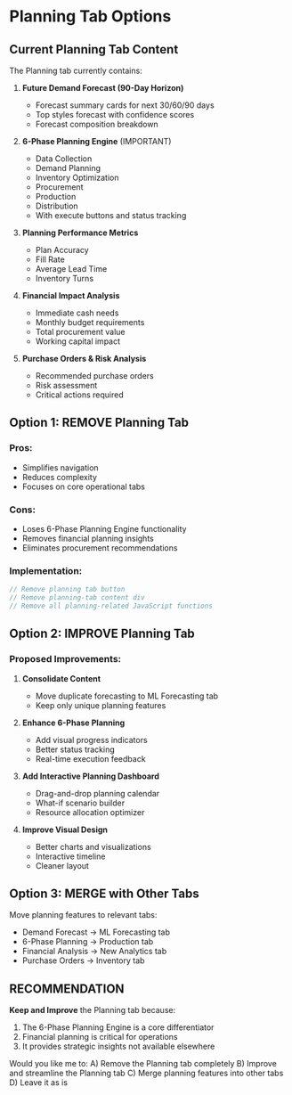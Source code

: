 # Planning Tab Options

## Current Planning Tab Content

The Planning tab currently contains:

1. **Future Demand Forecast (90-Day Horizon)**
   - Forecast summary cards for next 30/60/90 days
   - Top styles forecast with confidence scores
   - Forecast composition breakdown

2. **6-Phase Planning Engine** (IMPORTANT)
   - Data Collection
   - Demand Planning
   - Inventory Optimization
   - Procurement
   - Production
   - Distribution
   - With execute buttons and status tracking

3. **Planning Performance Metrics**
   - Plan Accuracy
   - Fill Rate
   - Average Lead Time
   - Inventory Turns

4. **Financial Impact Analysis**
   - Immediate cash needs
   - Monthly budget requirements
   - Total procurement value
   - Working capital impact

5. **Purchase Orders & Risk Analysis**
   - Recommended purchase orders
   - Risk assessment
   - Critical actions required

## Option 1: REMOVE Planning Tab

### Pros:
- Simplifies navigation
- Reduces complexity
- Focuses on core operational tabs

### Cons:
- Loses 6-Phase Planning Engine functionality
- Removes financial planning insights
- Eliminates procurement recommendations

### Implementation:
```javascript
// Remove planning tab button
// Remove planning-tab content div
// Remove all planning-related JavaScript functions
```

## Option 2: IMPROVE Planning Tab

### Proposed Improvements:

1. **Consolidate Content**
   - Move duplicate forecasting to ML Forecasting tab
   - Keep only unique planning features

2. **Enhance 6-Phase Planning**
   - Add visual progress indicators
   - Better status tracking
   - Real-time execution feedback

3. **Add Interactive Planning Dashboard**
   - Drag-and-drop planning calendar
   - What-if scenario builder
   - Resource allocation optimizer

4. **Improve Visual Design**
   - Better charts and visualizations
   - Interactive timeline
   - Cleaner layout

## Option 3: MERGE with Other Tabs

Move planning features to relevant tabs:
- Demand Forecast → ML Forecasting tab
- 6-Phase Planning → Production tab
- Financial Analysis → New Analytics tab
- Purchase Orders → Inventory tab

## RECOMMENDATION

**Keep and Improve** the Planning tab because:
1. The 6-Phase Planning Engine is a core differentiator
2. Financial planning is critical for operations
3. It provides strategic insights not available elsewhere

Would you like me to:
A) Remove the Planning tab completely
B) Improve and streamline the Planning tab
C) Merge planning features into other tabs
D) Leave it as is